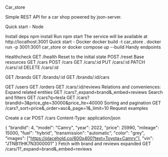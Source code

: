 Car_store

Simple REST API for a car shop powered by json-server.

Quick start - Node

Install deps
npm install
Run
npm start
The service will be available at http://localhost:3001
Quick start - Docker
docker build -t car_store .
docker run -p 3001:3001 car_store
or
docker compose up --build
Handy endpoints

Healthcheck
GET /health
Reset to the initial state
POST /reset
Base resources
GET    /cars
POST   /cars
GET    /cars/:id
PUT    /cars/:id
PATCH  /cars/:id
DELETE /cars/:id

GET    /brands
GET    /brands/:id
GET    /brands/:id/cars

GET    /users
GET    /orders
GET    /cars/:id/reviews
Relations and conveniences:
Expand related entities
GET /cars?_expand=brand&_embed=reviews
Search and filters
GET /cars?q=tesla
GET /cars?brandId=3&price_gte=30000&price_lte=40000
Sorting and pagination
GET /cars?_sort=price&_order=asc&_page=1&_limit=10
Request examples

Create a car
POST /cars
Content-Type: application/json

{
  "brandId": 4,
  "model": "Camry",
  "year": 2022,
  "price": 25990,
  "mileage": 15000,
  "fuel": "hybrid",
  "transmission": "automatic",
  "color": "grey",
  "images": ["https://placehold.co/600x400?text=Toyota+Camry"],
  "vin": "JTNB11HK7N3000001"
}
Fetch with brand and reviews expanded
GET /cars/1?_expand=brand&_embed=reviews
